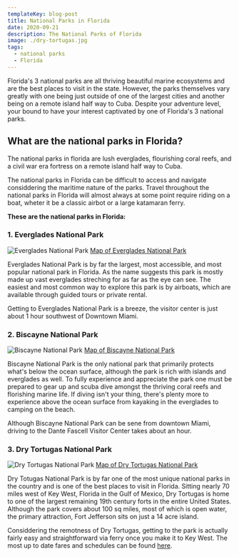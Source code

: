 ```yaml
---
templateKey: blog-post
title: National Parks in Florida
date: 2020-09-21
description: The National Parks of Florida
image: ./dry-tortugas.jpg
tags:
  - national parks
  - Florida
---
```

Florida's 3 national parks are all thriving beautiful marine ecosystems and are the best places to visit in the state. However, the parks themselves vary greatly with one being just outside of one of the largest cities and another being on a remote island half way to Cuba. Despite your adventure level, your bound to have your interest captivated by one of Florida's 3 national parks.

## What are the national parks in Florida?
The national parks in florida are lush everglades, flourishing coral reefs, and a civil war era fortress on a remote island half way to Cuba.

The national parks in Florida can be difficult to access and navigate considdering the maritime nature of the parks. Travel throughout the national parks in Florida will almost always at some point require riding on a boat, wheter it be a classic airbot or a large katamaran ferry.

**These are the national parks in Florida:**

### 1. Everglades National Park
![Everglades National Park](./everglades.jpg)
<a href="https://amzn.to/34zVb81" target="_blank" rel="noopener noreferrer">Map of Everglades National Park<a>

Everglades National Park is by far the largest, most accessible, and most popular national park in Florida. As the name suggests this park is mostly made up vast everglades streching for as far as the eye can see. The easiest and most common way to explore this park is by airboats, which are available through guided tours or private rental.

Getting to Everglades National Park is a breeze, the visitor center is just about 1 hour southwest of Downtown Miami.

### 2. Biscayne National Park
![Biscayne National Park](./biscayne.jpg)
<a href="https://www.nps.gov/bisc/planyourvisit/maps.htm#11/25.6257/-80.6074" target="_blank" rel="noopener noreferrer">Map of Biscayne National Park<a>

Biscayne National Park is the only national park that primarily protects what's below the ocean surface, although the park is rich with islands and everglades as well. To fully experience and appreciate the park one must be prepared to gear up and scuba dive amongst the thriving coral reefs and florishing marine life. If diving isn't your thing, there's plenty more to experience above the ocean surface from kayaking in the everglades to camping on the beach.

Although Biscayne National Park can be sene from downtown Miami, driving to the Dante Fascell Visitor Center takes about an hour.

### 3. Dry Tortugas National Park
![Dry Tortugas National Park](./dry-tortugas.jpg)
<a href="https://www.nps.gov/drto/planyourvisit/maps.htm" target="_blank" rel="noopener noreferrer">Map of Dry Tortugas National Park<a>

Dry Totugas National Park is by far one of the most unique national parks in the country and is one of the best places to visit in Florida. Sitting nearly 70 miles west of Key West, Florida in the Gulf of Mexico, Dry Tortugas is home to one of the largest remaining 19th century forts in the entire United States. Although the park covers about 100 sq miles, most of which is open water, the primary attraction, Fort Jefferson sits on just a 14 acre island.

Considdering the remotness of Dry Tortugas, getting to the park is actually fairly easy and straightforward via ferry once you make it to Key West. The most up to date fares and schedules can be found <a href="https://www.drytortugas.com/">here</a>.